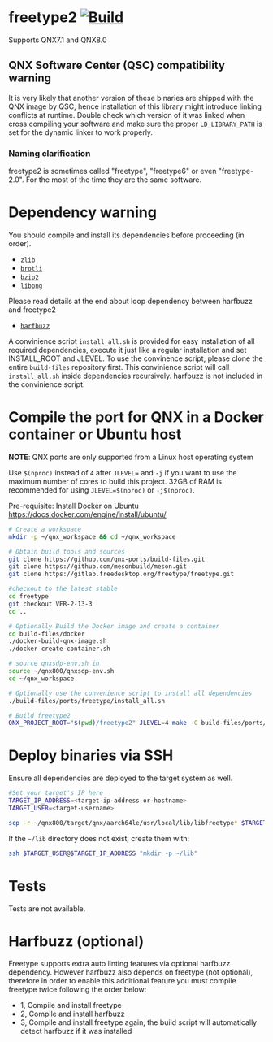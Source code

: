 # freetype2 [![Build](https://github.com/qnx-ports/build-files/actions/workflows/freetype2.yml/badge.svg)](https://github.com/qnx-ports/build-files/actions/workflows/freetype2.yml)

Supports QNX7.1 and QNX8.0

## QNX Software Center (QSC) compatibility warning

It is very likely that another version of these binaries are shipped with the QNX image by QSC, hence installation of this library might introduce linking conflicts at runtime. Double check which version of it was linked when cross compiling your software and make sure the proper `LD_LIBRARY_PATH` is set for the dynamic linker to work properly.

### Naming clarification
freetype2 is sometimes called "freetype", "freetype6" or even "freetype-2.0". For the most of the time they are the same software.

# Dependency warning

You should compile and install its dependencies before proceeding (in order).
+ [`zlib`](https://github.com/qnx-ports/build-files/tree/main/ports/zlib)
+ [`brotli`](https://github.com/qnx-ports/build-files/tree/main/ports/brotli)
+ [`bzip2`](https://github.com/qnx-ports/build-files/tree/main/ports/bzip2)
+ [`libpng`](https://github.com/qnx-ports/build-files/tree/main/ports/libpng)

Please read details at the end about loop dependency between harfbuzz and freetype2
+ [`harfbuzz`](https://github.com/qnx-ports/build-files/tree/main/ports/harfbuzz)

A convinience script `install_all.sh` is provided for easy installation of all required dependencies, execute it just like a regular installation and set INSTALL_ROOT and JLEVEL.
To use the convinence script, please clone the entire `build-files` repository first. 
This convinience script will call `install_all.sh` inside dependencies recursively.
harfbuzz is not included in the convinience script.

# Compile the port for QNX in a Docker container or Ubuntu host

**NOTE**: QNX ports are only supported from a Linux host operating system

Use `$(nproc)` instead of `4` after `JLEVEL=` and `-j` if you want to use the maximum number of cores to build this project.
32GB of RAM is recommended for using `JLEVEL=$(nproc)` or `-j$(nproc)`.

Pre-requisite: Install Docker on Ubuntu https://docs.docker.com/engine/install/ubuntu/
```bash
# Create a workspace
mkdir -p ~/qnx_workspace && cd ~/qnx_workspace

# Obtain build tools and sources
git clone https://github.com/qnx-ports/build-files.git
git clone https://github.com/mesonbuild/meson.git
git clone https://gitlab.freedesktop.org/freetype/freetype.git

#checkout to the latest stable 
cd freetype
git checkout VER-2-13-3
cd ..

# Optionally Build the Docker image and create a container
cd build-files/docker
./docker-build-qnx-image.sh
./docker-create-container.sh

# source qnxsdp-env.sh in
source ~/qnx800/qnxsdp-env.sh
cd ~/qnx_workspace

# Optionally use the convenience script to install all dependencies
./build-files/ports/freetype/install_all.sh

# Build freetype2
QNX_PROJECT_ROOT="$(pwd)/freetype2" JLEVEL=4 make -C build-files/ports/freetype install
```

# Deploy binaries via SSH
Ensure all dependencies are deployed to the target system as well.
```bash
#Set your target's IP here
TARGET_IP_ADDRESS=<target-ip-address-or-hostname>
TARGET_USER=<target-username>

scp -r ~/qnx800/target/qnx/aarch64le/usr/local/lib/libfreetype* $TARGET_USER@$TARGET_IP_ADDRESS:~/lib
```

If the `~/lib` directory does not exist, create them with:
```bash
ssh $TARGET_USER@$TARGET_IP_ADDRESS "mkdir -p ~/lib"
```

# Tests
Tests are not available.

# Harfbuzz (optional)
Freetype supports extra auto linting features via optional harfbuzz dependency. However harfbuzz also depends on freetype (not optional), therefore in order to enable this additional feature you must compile freetype twice following the order below:
+ 1, Compile and install freetype
+ 2, Compile and install harfbuzz
+ 3, Compile and install freetype again, the build script will automatically detect harfbuzz if it was installed